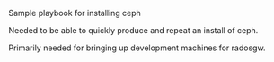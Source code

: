 Sample playbook for installing ceph

Needed to be able to quickly produce and repeat an install of ceph.

Primarily needed for bringing up development machines for radosgw.
